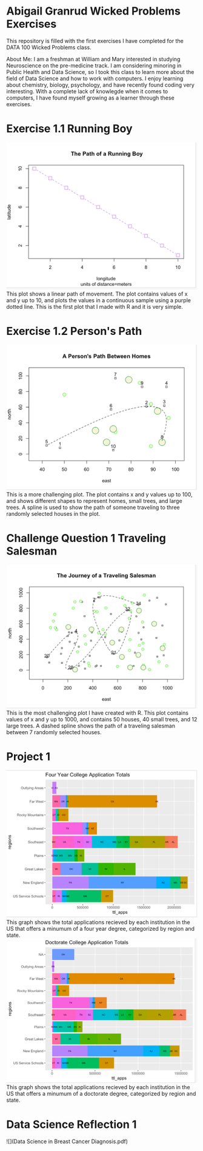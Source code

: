 # Abigail Granrud Wicked Problems Exercises
This repository is filled with the first exercises I have completed for the DATA 100 Wicked Problems class.


About Me: I am a freshman at William and Mary interested in studying Neuroscience on the pre-medicine track. I am considering minoring in Public Health and Data Science, so I took this class to learn more about the field of Data Science and how to work with computers. I enjoy learning about chemistry, biology, psychology, and have recently found coding very interesting. With a complete lack of knowlegde when it comes to computers, I have found myself growing as a learner through these exercises. 
# Exercise 1.1 Running Boy
![](runningboy.md.png)
This plot shows a linear path of movement. The plot contains values of x and y up to 10, and plots the values in a continuous sample using a purple dotted line. This is the first plot that I made with R and it is very simple. 
# Exercise 1.2 Person's Path 
![](PersonsPath.md.png)
This is a more challenging plot. The plot contains x and y values up to 100, and shows different shapes to represent homes, small trees, and large trees. A spline is used to show the path of someone traveling to three randomly selected houses in the plot. 
# Challenge Question 1 Traveling Salesman
![](Challengeq.md.png)
This is the most challenging plot I have created with R. This plot contains values of x and y up to 1000, and contains 50 houses, 40 small trees, and 12 large trees. A dashed spline shows the path of a traveling salesman between 7 randomly selected houses. 
# Project 1
![](FourYearCollegeAppTotals.png)
This graph shows the total applications recieved by each institution in the US that offers a minumum of a four year degree, categorized by region and state. 
![](DocCollegeAppTotals.png)
This graph shows the total applications recieved by each institution in the US that offers a minumum of a doctorate degree, categorized by region and state. 
# Data Science Reflection 1
![](Data Science in Breast Cancer Diagnosis.pdf)


